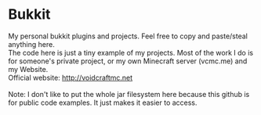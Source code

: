 # Bukkit
My personal bukkit plugins and projects.
Feel free to copy and paste/steal anything here.
<br>
The code here is just a tiny example of my projects. Most of the work I do is for someone's private project, or my own Minecraft server (vcmc.me) and my Website.
<br>
Official website: http://voidcraftmc.net
<br>
<br>
Note: 
I don't like to put the whole jar filesystem here because this github is for public code examples. It just makes it easier to access.
